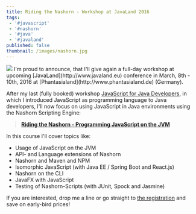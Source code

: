 ```yaml
---
title: Riding the Nashorn - Workshop at JavaLand 2016
tags:
 - '#javascript'
 - '#nashorn'
 - '#java'
 - '#javaland'
published: false
thumbnail: /images/nashorn.jpg
---
```


<img src="{{ page.thumbnail }}" class="postimg"/>
I'm proud to announce, that I'll give again a full-day workshop at upcoming [JavaLand](http://www.javaland.eu) conference in March, 8th - 10th, 2016 at [Phantasialand](http://www.phantasialand.de) (Germany).

After my last (fully booked) workshop [JavaScript for Java Developers](http://www.javascript-training.net/training/js4j), in which I introduced JavaScript as programming language to Java developers, I'll now focus on using JavaScript in Java environments using the Nashorn Scripting Engine:

> **[Riding the Nashorn - Programming JavaScript on the JVM](http://www.javascript-training.net/training/nashorn)**

In this course I'll cover topics like:
- Usage of JavaScript on the JVM
- API- and Language extensions of Nashorn
- Nashorn and Maven and NPM
- Isomorphic JavaScript (with Java EE / Spring Boot and React.js)
- Nashorn on the CLI
- JavaFX with JavaScript
- Testing of Nashorn-Scripts (with JUnit, Spock and Jasmine)

If you are interested, drop me a line or go straight to [the registration](http://www.javaland.eu) and save on early-bird prices!
